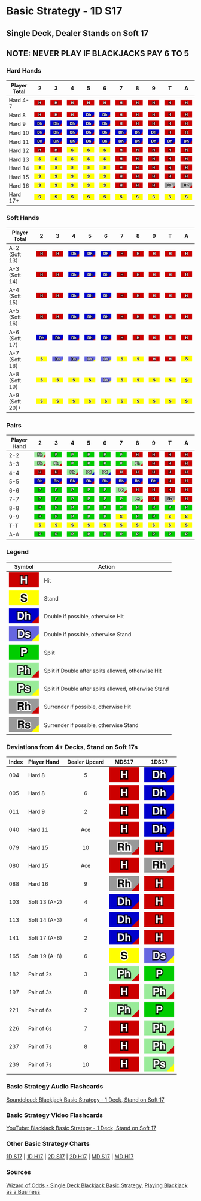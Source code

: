 # Basic Strategy - 1D S17
## Single Deck, Dealer Stands on Soft 17

## NOTE: NEVER PLAY IF BLACKJACKS PAY 6 TO 5

### Hard Hands
| Player Total  | 2   | 3   | 4   | 5   | 6   | 7   | 8   | 9   | T   | A   |
| --- | :-: | :-: | :-: | :-: | :-: | :-: | :-: | :-: | :-: | :-: |
| Hard 4-7      | ![H](../../../img/actions/h.svg) | ![H](../../../img/actions/h.svg) | ![H](../../../img/actions/h.svg) | ![H](../../../img/actions/h.svg) | ![H](../../../img/actions/h.svg) | ![H](../../../img/actions/h.svg) | ![H](../../../img/actions/h.svg) | ![H](../../../img/actions/h.svg) | ![H](../../../img/actions/h.svg) | ![H](../../../img/actions/h.svg) |
| Hard 8        | ![H](../../../img/actions/h.svg) | ![H](../../../img/actions/h.svg) | ![H](../../../img/actions/h.svg) | ![Dh](../../../img/actions/dh.svg) | ![Dh](../../../img/actions/dh.svg) | ![H](../../../img/actions/h.svg) | ![H](../../../img/actions/h.svg) | ![H](../../../img/actions/h.svg) | ![H](../../../img/actions/h.svg) | ![H](../../../img/actions/h.svg) |
| Hard 9        | ![Dh](../../../img/actions/dh.svg) | ![Dh](../../../img/actions/dh.svg) | ![Dh](../../../img/actions/dh.svg) | ![Dh](../../../img/actions/dh.svg) | ![Dh](../../../img/actions/dh.svg) | ![H](../../../img/actions/h.svg) | ![H](../../../img/actions/h.svg) | ![H](../../../img/actions/h.svg) | ![H](../../../img/actions/h.svg) | ![H](../../../img/actions/h.svg) |
| Hard 10       | ![Dh](../../../img/actions/dh.svg) | ![Dh](../../../img/actions/dh.svg) | ![Dh](../../../img/actions/dh.svg) | ![Dh](../../../img/actions/dh.svg) | ![Dh](../../../img/actions/dh.svg) | ![Dh](../../../img/actions/dh.svg) | ![Dh](../../../img/actions/dh.svg) | ![Dh](../../../img/actions/dh.svg) | ![H](../../../img/actions/h.svg) | ![H](../../../img/actions/h.svg) |
| Hard 11       | ![Dh](../../../img/actions/dh.svg) | ![Dh](../../../img/actions/dh.svg) | ![Dh](../../../img/actions/dh.svg) | ![Dh](../../../img/actions/dh.svg) | ![Dh](../../../img/actions/dh.svg) | ![Dh](../../../img/actions/dh.svg) | ![Dh](../../../img/actions/dh.svg) | ![Dh](../../../img/actions/dh.svg) | ![Dh](../../../img/actions/dh.svg) | ![Dh](../../../img/actions/dh.svg) |
| Hard 12       | ![H](../../../img/actions/h.svg) | ![H](../../../img/actions/h.svg) | ![S](../../../img/actions/s.svg) | ![S](../../../img/actions/s.svg) | ![S](../../../img/actions/s.svg) | ![H](../../../img/actions/h.svg) | ![H](../../../img/actions/h.svg) | ![H](../../../img/actions/h.svg) | ![H](../../../img/actions/h.svg) | ![H](../../../img/actions/h.svg) |
| Hard 13       | ![S](../../../img/actions/s.svg) | ![S](../../../img/actions/s.svg) | ![S](../../../img/actions/s.svg) | ![S](../../../img/actions/s.svg) | ![S](../../../img/actions/s.svg) | ![H](../../../img/actions/h.svg) | ![H](../../../img/actions/h.svg) | ![H](../../../img/actions/h.svg) | ![H](../../../img/actions/h.svg) | ![H](../../../img/actions/h.svg) |
| Hard 14       | ![S](../../../img/actions/s.svg) | ![S](../../../img/actions/s.svg) | ![S](../../../img/actions/s.svg) | ![S](../../../img/actions/s.svg) | ![S](../../../img/actions/s.svg) | ![H](../../../img/actions/h.svg) | ![H](../../../img/actions/h.svg) | ![H](../../../img/actions/h.svg) | ![H](../../../img/actions/h.svg) | ![H](../../../img/actions/h.svg) |
| Hard 15       | ![S](../../../img/actions/s.svg) | ![S](../../../img/actions/s.svg) | ![S](../../../img/actions/s.svg) | ![S](../../../img/actions/s.svg) | ![S](../../../img/actions/s.svg) | ![H](../../../img/actions/h.svg) | ![H](../../../img/actions/h.svg) | ![H](../../../img/actions/h.svg) | ![H](../../../img/actions/h.svg) | ![H](../../../img/actions/h.svg) |
| Hard 16       | ![S](../../../img/actions/s.svg) | ![S](../../../img/actions/s.svg) | ![S](../../../img/actions/s.svg) | ![S](../../../img/actions/s.svg) | ![S](../../../img/actions/s.svg) | ![H](../../../img/actions/h.svg) | ![H](../../../img/actions/h.svg) | ![H](../../../img/actions/h.svg) | ![Rh](../../../img/actions/rh.svg) | ![Rh](../../../img/actions/rh.svg) |
| Hard 17+       | ![S](../../../img/actions/s.svg) | ![S](../../../img/actions/s.svg) | ![S](../../../img/actions/s.svg) | ![S](../../../img/actions/s.svg) | ![S](../../../img/actions/s.svg) | ![S](../../../img/actions/s.svg) | ![S](../../../img/actions/s.svg) | ![S](../../../img/actions/s.svg) | ![S](../../../img/actions/s.svg) | ![S](../../../img/actions/s.svg) |

### Soft Hands
| Player Total  | 2   | 3   | 4   | 5   | 6   | 7   | 8   | 9   | T   | A   |
| --- | :-: | :-: | :-: | :-: | :-: | :-: | :-: | :-: | :-: | :-: |
| A-2 (Soft 13) | ![H](../../../img/actions/h.svg) | ![H](../../../img/actions/h.svg) | ![Dh](../../../img/actions/dh.svg) | ![Dh](../../../img/actions/dh.svg) | ![Dh](../../../img/actions/dh.svg) | ![H](../../../img/actions/h.svg) | ![H](../../../img/actions/h.svg) | ![H](../../../img/actions/h.svg) | ![H](../../../img/actions/h.svg) | ![H](../../../img/actions/h.svg) |
| A-3 (Soft 14) | ![H](../../../img/actions/h.svg) | ![H](../../../img/actions/h.svg) | ![Dh](../../../img/actions/dh.svg) | ![Dh](../../../img/actions/dh.svg) | ![Dh](../../../img/actions/dh.svg) | ![H](../../../img/actions/h.svg) | ![H](../../../img/actions/h.svg) | ![H](../../../img/actions/h.svg) | ![H](../../../img/actions/h.svg) | ![H](../../../img/actions/h.svg) |
| A-4 (Soft 15) | ![H](../../../img/actions/h.svg) | ![H](../../../img/actions/h.svg) | ![Dh](../../../img/actions/dh.svg) | ![Dh](../../../img/actions/dh.svg) | ![Dh](../../../img/actions/dh.svg) | ![H](../../../img/actions/h.svg) | ![H](../../../img/actions/h.svg) | ![H](../../../img/actions/h.svg) | ![H](../../../img/actions/h.svg) | ![H](../../../img/actions/h.svg) |
| A-5 (Soft 16) | ![H](../../../img/actions/h.svg) | ![H](../../../img/actions/h.svg) | ![Dh](../../../img/actions/dh.svg) | ![Dh](../../../img/actions/dh.svg) | ![Dh](../../../img/actions/dh.svg) | ![H](../../../img/actions/h.svg) | ![H](../../../img/actions/h.svg) | ![H](../../../img/actions/h.svg) | ![H](../../../img/actions/h.svg) | ![H](../../../img/actions/h.svg) |
| A-6 (Soft 17) | ![Dh](../../../img/actions/dh.svg) | ![Dh](../../../img/actions/dh.svg) | ![Dh](../../../img/actions/dh.svg) | ![Dh](../../../img/actions/dh.svg) | ![Dh](../../../img/actions/dh.svg) | ![H](../../../img/actions/h.svg) | ![H](../../../img/actions/h.svg) | ![H](../../../img/actions/h.svg) | ![H](../../../img/actions/h.svg) | ![H](../../../img/actions/h.svg) |
| A-7 (Soft 18) | ![S](../../../img/actions/s.svg) | ![Ds](../../../img/actions/ds.svg) | ![Ds](../../../img/actions/ds.svg) | ![Ds](../../../img/actions/ds.svg) | ![Ds](../../../img/actions/ds.svg) | ![S](../../../img/actions/s.svg) | ![S](../../../img/actions/s.svg) | ![H](../../../img/actions/h.svg) | ![H](../../../img/actions/h.svg) | ![S](../../../img/actions/s.svg) |
| A-8 (Soft 19) | ![S](../../../img/actions/s.svg) | ![S](../../../img/actions/s.svg) | ![S](../../../img/actions/s.svg) | ![S](../../../img/actions/s.svg) | ![Ds](../../../img/actions/ds.svg) | ![S](../../../img/actions/s.svg) | ![S](../../../img/actions/s.svg) | ![S](../../../img/actions/s.svg) | ![S](../../../img/actions/s.svg) | ![S](../../../img/actions/s.svg) |
| A-9 (Soft 20)+ | ![S](../../../img/actions/s.svg) | ![S](../../../img/actions/s.svg) | ![S](../../../img/actions/s.svg) | ![S](../../../img/actions/s.svg) | ![S](../../../img/actions/s.svg) | ![S](../../../img/actions/s.svg) | ![S](../../../img/actions/s.svg) | ![S](../../../img/actions/s.svg) | ![S](../../../img/actions/s.svg) | ![S](../../../img/actions/s.svg) |

### Pairs
| Player Hand   | 2   | 3   | 4   | 5   | 6   | 7   | 8   | 9   | T   | A   |
| --- | :-: | :-: | :-: | :-: | :-: | :-: | :-: | :-: | :-: | :-: |
| 2-2           | ![Ph](../../../img/actions/ph.svg) | ![P](../../../img/actions/p.svg) | ![P](../../../img/actions/p.svg) | ![P](../../../img/actions/p.svg) | ![P](../../../img/actions/p.svg) | ![P](../../../img/actions/p.svg) | ![H](../../../img/actions/h.svg) | ![H](../../../img/actions/h.svg) | ![H](../../../img/actions/h.svg) | ![H](../../../img/actions/h.svg) |
| 3-3           | ![Ph](../../../img/actions/ph.svg) | ![Ph](../../../img/actions/ph.svg) | ![P](../../../img/actions/p.svg) | ![P](../../../img/actions/p.svg) | ![P](../../../img/actions/p.svg) | ![P](../../../img/actions/p.svg) | ![Ph](../../../img/actions/ph.svg) | ![H](../../../img/actions/h.svg) | ![H](../../../img/actions/h.svg) | ![H](../../../img/actions/h.svg) |
| 4-4           | ![H](../../../img/actions/h.svg) | ![H](../../../img/actions/h.svg) | ![Ph](../../../img/actions/ph.svg) | ![Pd](../../../img/actions/pd.svg) | ![Pd](../../../img/actions/pd.svg) | ![H](../../../img/actions/h.svg) | ![H](../../../img/actions/h.svg) | ![H](../../../img/actions/h.svg) | ![H](../../../img/actions/h.svg) | ![H](../../../img/actions/h.svg) |
| 5-5           | ![Dh](../../../img/actions/dh.svg) | ![Dh](../../../img/actions/dh.svg) | ![Dh](../../../img/actions/dh.svg) | ![Dh](../../../img/actions/dh.svg) | ![Dh](../../../img/actions/dh.svg) | ![Dh](../../../img/actions/dh.svg) | ![Dh](../../../img/actions/dh.svg) | ![Dh](../../../img/actions/dh.svg) | ![H](../../../img/actions/h.svg) | ![H](../../../img/actions/h.svg) |
| 6-6           | ![P](../../../img/actions/p.svg) | ![P](../../../img/actions/p.svg) | ![P](../../../img/actions/p.svg) | ![P](../../../img/actions/p.svg) | ![P](../../../img/actions/p.svg) | ![Ph](../../../img/actions/ph.svg) | ![H](../../../img/actions/h.svg) | ![H](../../../img/actions/h.svg) | ![H](../../../img/actions/h.svg) | ![H](../../../img/actions/h.svg) |
| 7-7           | ![P](../../../img/actions/p.svg) | ![P](../../../img/actions/p.svg) | ![P](../../../img/actions/p.svg) | ![P](../../../img/actions/p.svg) | ![P](../../../img/actions/p.svg) | ![P](../../../img/actions/p.svg) | ![Ph](../../../img/actions/ph.svg) | ![H](../../../img/actions/h.svg) | ![Rs](../../../img/actions/rs.svg) | ![H](../../../img/actions/h.svg) |
| 8-8           | ![P](../../../img/actions/p.svg) | ![P](../../../img/actions/p.svg) | ![P](../../../img/actions/p.svg) | ![P](../../../img/actions/p.svg) | ![P](../../../img/actions/p.svg) | ![P](../../../img/actions/p.svg) | ![P](../../../img/actions/p.svg) | ![P](../../../img/actions/p.svg) | ![P](../../../img/actions/p.svg) | ![P](../../../img/actions/p.svg) |
| 9-9           | ![P](../../../img/actions/p.svg) | ![P](../../../img/actions/p.svg) | ![P](../../../img/actions/p.svg) | ![P](../../../img/actions/p.svg) | ![P](../../../img/actions/p.svg) | ![S](../../../img/actions/s.svg) | ![P](../../../img/actions/p.svg) | ![P](../../../img/actions/p.svg) | ![S](../../../img/actions/s.svg) | ![S](../../../img/actions/s.svg) |
| T-T           | ![S](../../../img/actions/s.svg) | ![S](../../../img/actions/s.svg) | ![S](../../../img/actions/s.svg) | ![S](../../../img/actions/s.svg) | ![S](../../../img/actions/s.svg) | ![S](../../../img/actions/s.svg) | ![S](../../../img/actions/s.svg) | ![S](../../../img/actions/s.svg) | ![S](../../../img/actions/s.svg) | ![S](../../../img/actions/s.svg) |
| A-A           | ![P](../../../img/actions/p.svg) | ![P](../../../img/actions/p.svg) | ![P](../../../img/actions/p.svg) | ![P](../../../img/actions/p.svg) | ![P](../../../img/actions/p.svg) | ![P](../../../img/actions/p.svg) | ![P](../../../img/actions/p.svg) | ![P](../../../img/actions/p.svg) | ![P](../../../img/actions/p.svg) | ![P](../../../img/actions/p.svg) |

### Legend
| Symbol                        | Action                                                  |
| ---                           | ---                                                     |
| ![H](../../../img/actions/h.svg)     | Hit                                                     |
| ![S](../../../img/actions/s.svg)     | Stand                                                   |
| ![Dh](../../../img/actions/dh.svg)   | Double if possible, otherwise Hit                       |
| ![Ds](../../../img/actions/ds.svg)   | Double if possible, otherwise Stand                     |
| ![P](../../../img/actions/p.svg)     | Split                                                   |
| ![Ph](../../../img/actions/ph.svg)   | Split if Double after splits allowed, otherwise Hit     |
| ![Ps](../../../img/actions/ps.svg)   | Split if Double after splits allowed, otherwise Stand  |
| ![Rh](../../../img/actions/rh.svg)   | Surrender if possible, otherwise Hit                    |
| ![Rs](../../../img/actions/rs.svg)   | Surrender if possible, otherwise Stand                  |

### Deviations from 4+ Decks, Stand on Soft 17s
| Index | Player Hand | Dealer Upcard | MDS17 | 1DS17 |
| :-- | :-- | :-: | :-: | :-: |
| 004 | Hard 8 | 5 | ![H](../../../img/actions/h.svg) | ![Dh](../../../img/actions/dh.svg) |
| 005 | Hard 8 | 6 | ![H](../../../img/actions/h.svg) | ![Dh](../../../img/actions/dh.svg) |
| 011 | Hard 9 | 2 | ![H](../../../img/actions/h.svg) | ![Dh](../../../img/actions/dh.svg) |
| 040 | Hard 11 | Ace | ![H](../../../img/actions/h.svg) | ![Dh](../../../img/actions/dh.svg) |
| 079 | Hard 15 | 10 | ![Rh](../../../img/actions/rh.svg) | ![H](../../../img/actions/h.svg) |
| 080 | Hard 15 | Ace | ![H](../../../img/actions/h.svg) | ![Rh](../../../img/actions/rh.svg) |
| 088 | Hard 16 | 9 | ![Rh](../../../img/actions/rh.svg) | ![H](../../../img/actions/h.svg) |
| 103 | Soft 13 (A-2) | 4 | ![Dh](../../../img/actions/dh.svg) | ![H](../../../img/actions/h.svg) |
| 113 | Soft 14 (A-3) | 4 | ![Dh](../../../img/actions/dh.svg) | ![H](../../../img/actions/h.svg) |
| 141 | Soft 17 (A-6) | 2 | ![Dh](../../../img/actions/dh.svg) | ![H](../../../img/actions/h.svg) |
| 165 | Soft 19 (A-8) | 6 | ![S](../../../img/actions/s.svg) | ![Ds](../../../img/actions/ds.svg) |
| 182 | Pair of 2s | 3 | ![Ph](../../../img/actions/ph.svg) | ![P](../../../img/actions/p.svg) |
| 197 | Pair of 3s | 8 | ![H](../../../img/actions/h.svg) | ![Ph](../../../img/actions/ph.svg) |
| 221 | Pair of 6s | 2 | ![Ph](../../../img/actions/ph.svg) | ![P](../../../img/actions/p.svg) |
| 226 | Pair of 6s | 7 | ![H](../../../img/actions/h.svg) | ![Ph](../../../img/actions/ph.svg) |
| 237 | Pair of 7s | 8 | ![H](../../../img/actions/h.svg) | ![Ph](../../../img/actions/ph.svg) |
| 239 | Pair of 7s | 10 | ![H](../../../img/actions/h.svg) | ![Ps](../../../img/actions/ps.svg) |

### Basic Strategy Audio Flashcards
[Soundcloud: Blackjack Basic Strategy - 1 Deck, Stand on Soft 17](https://soundcloud.com/jackacestudios/sets/blackjack-basic-strategy-1ds17)

### Basic Strategy Video Flashcards
[YouTube: Blackjack Basic Strategy - 1 Deck, Stand on Soft 17](https://www.youtube.com/watch?v=Tis_YoGzSOk&list=PLf7_Bpai9n_3YCobOylbEG2ZdeIiZZdeN)

### Other Basic Strategy Charts
[1D S17](./1D_S17.md) | [1D H17](./1D_H17.md) | [2D S17](./2D_H17.md) | [2D H17](./2D_H17.md) | [MD S17](./MD_H17.md) | [MD H17](./MD_H17.md)

### Sources
[Wizard of Odds - Single Deck Blackjack Basic Strategy](https://wizardofodds.com/games/blackjack/strategy/1-deck/), [Playing Blackjack as a Business](https://www.amazon.com/Playing-Blackjack-Business-Lawrence-Revere/dp/1607967626/)
